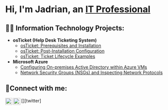<h1>Hi, I'm Jadrian, an <a href="https://www.linkedin.com/in/jadrian-almeida/">IT Professional</a></h1>

<h2>👨‍💻 Information Technology Projects:</h2>

- <b>osTicket (Help Desk Ticketing System)</b>
  - [osTicket: Prerequisites and Installation](https://github.com/JayAlmeidaIT/osticket-prereqs)
  - [osTicket: Post-Installation Configuration](https://github.com/JayAlmeidaIT/post-install-config)
  - [osTicket: Ticket Lifecycle Examples](https://github.com/JayAlmeidaIT/ticket-lifecycle)
- <b>Microsoft Azure</b>
  - [Configuring On-premises Active Directory within Azure VMs](https://github.com/JayAlmeidaIT/configure-ad)
  - [Network Security Groups (NSGs) and Inspecting Network Protocols](https://github.com/JayAlmeidaIT/azure-network-protocols)

<h2>🤳Connect with me:</h2>

[<img align="left" alt="Josh | Twitter" width="22px" src="https://cdn.jsdelivr.net/npm/simple-icons@v3/icons/twitter.svg" />][twitter]
[<img align="left" alt="Josh | LinkedIn" width="22px" src="https://cdn.jsdelivr.net/npm/simple-icons@v3/icons/linkedin.svg" />][linkedin]

[linkedin]: https://www.linkedin.com/in/jadrian-almeida/

